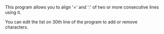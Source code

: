 This program allows you to align '=' and ':' of two or more consecutive lines using it.

You can edit the list on 30th line of the program to add or remove characters.

